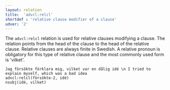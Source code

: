 ```yaml
---
layout: relation
title:  'advcl:relcl'
shortdef : 'relative clause modifier of a clause'
udver: '2'
---
```


The `advcl:relcl` relation is used for relative clauses modifying
a clause. The relation points from the head of the clause to the
head of the relative clause. Relative clauses are always finite in Swedish.
A relative pronoun is obligatory for this type of relative clause and the
most commonly used form is 'vilket'.

~~~ sdparse
Jag försökte förklara mig, vilket var en dålig idé \n I tried to explain myself, which was a bad idea
advcl:relcl(försökte-2, idé)
nsubj(idé, vilket)
~~~

<!-- Interlanguage links updated Po 6. listopadu 2023, 21:42:19 CET -->
